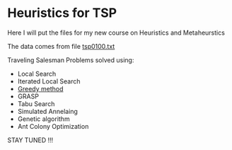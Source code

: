 # Heuristics for TSP
Here I will put the files for my new course on Heuristics and Metaheurstics

The data comes from file [tsp0100.txt](tsp0100.txt)

Traveling Salesman Problems solved using:

- Local Search
- Iterated Local Search
- [Greedy method](TSPGreedy,ipynb)
- GRASP
- Tabu Search
- Simulated Annelaing
- Genetic algorithm
- Ant Colony Optimization

STAY TUNED !!!

